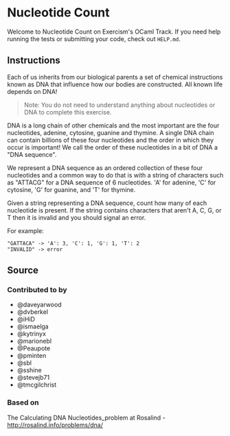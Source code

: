 # Nucleotide Count

Welcome to Nucleotide Count on Exercism's OCaml Track.
If you need help running the tests or submitting your code, check out `HELP.md`.

## Instructions

Each of us inherits from our biological parents a set of chemical instructions known as DNA that influence how our bodies are constructed. All known life depends on DNA!

> Note: You do not need to understand anything about nucleotides or DNA to complete this exercise.

DNA is a long chain of other chemicals and the most important are the four nucleotides, adenine, cytosine, guanine and thymine. A single DNA chain can contain billions of these four nucleotides and the order in which they occur is important!
We call the order of these nucleotides in a bit of DNA a "DNA sequence".

We represent a DNA sequence as an ordered collection of these four nucleotides and a common way to do that is with a string of characters such as "ATTACG" for a DNA sequence of 6 nucleotides.
'A' for adenine, 'C' for cytosine, 'G' for guanine, and 'T' for thymine.

Given a string representing a DNA sequence, count how many of each nucleotide is present.
If the string contains characters that aren't A, C, G, or T then it is invalid and you should signal an error.

For example:

```
"GATTACA" -> 'A': 3, 'C': 1, 'G': 1, 'T': 2
"INVALID" -> error
```

## Source

### Contributed to by

- @daveyarwood
- @dvberkel
- @iHiD
- @ismaelga
- @kytrinyx
- @marionebl
- @Peaupote
- @pminten
- @sbl
- @sshine
- @stevejb71
- @tmcgilchrist

### Based on

The Calculating DNA Nucleotides_problem at Rosalind - http://rosalind.info/problems/dna/